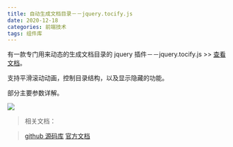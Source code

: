 ```yaml
---
title: 自动生成文档目录－－jquery.tocify.js
date: 2020-12-18
categories: 前端技术
tags: 组件库
---
```


有一款专门用来动态的生成文档目录的 jquery 插件－－jquery.tocify.js >> [查看文档](https://www.worldlink.com.cn/en/osdir/jquerytocifyjs.html)。

支持平滑滚动动画，控制目录结构，以及显示隐藏的功能。

部分主要参数详解。

<!-- more -->

![](https://shuxhan-imgbed.oss-cn-hangzhou.aliyuncs.com/img/20210108144848.png)

>相关文档：

>[github 源码库](https://github.com/gfranko/jquery.tocify.js)
>[官方文档](http://gregfranko.com/jquery.tocify.js/)